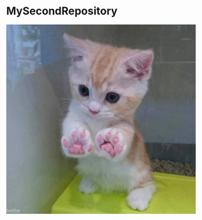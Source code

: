 # MySecondRepository

<img width="" height="" src="./Pic/d2468576cecf1313437de5a883bfa2ed.jpg"></img>
